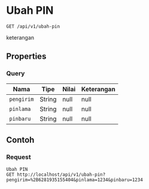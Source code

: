 # Ubah PIN
```http
GET /api/v1/ubah-pin
```
keterangan
## Properties
### Query
Nama | Tipe | Nilai | Keterangan
--- | --- | --- | ---
<code>pengirim</code> | String | null | null
<code>pinlama</code> | String | null | null
<code>pinbaru</code> | String | null | null

## Contoh

### Request
```http
Ubah PIN
GET http://localhost/api/v1/ubah-pin?pengirim=%2B6281935155404&pinlama=1234&pinbaru=1234
```
